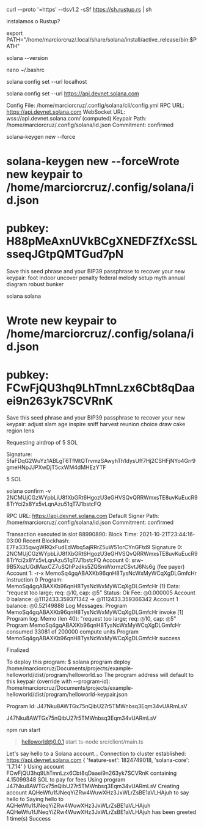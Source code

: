 curl --proto '=https' --tlsv1.2 -sSf https://sh.rustup.rs | sh

instalamos o Rustup?

export PATH="/home/marciorcruz/.local/share/solana/install/active_release/bin:$PATH"

solana --version


nano ~/.bashrc

solana config set --url localhost

solana config set --url https://api.devnet.solana.com

Config File: /home/marciorcruz/.config/solana/cli/config.yml
RPC URL: https://api.devnet.solana.com 
WebSocket URL: wss://api.devnet.solana.com/ (computed)
Keypair Path: /home/marciorcruz/.config/solana/id.json 
Commitment: confirmed 

solana-keygen new --force


solana-keygen new --forceWrote new keypair to /home/marciorcruz/.config/solana/id.json
==================================================================================
pubkey: H88pMeAxnUVkBCgXNEDFZfXcSSLsseqJGtpQMTGud7pN
==================================================================================
Save this seed phrase and your BIP39 passphrase to recover your new keypair:
foot indoor uncover penalty federal melody setup myth annual diagram robust bunker

solana
solana


Wrote new keypair to /home/marciorcruz/.config/solana/id.json
==========================================================================
pubkey: FCwFjQU3hq9LhTmnLzx6Cbt8qDaaei9n263yk7SCVRnK
==========================================================================
Save this seed phrase and your BIP39 passphrase to recover your new keypair:
adjust slam age inspire sniff harvest reunion choice draw cake region lens

Requesting airdrop of 5 SOL

Signature: 5faFDqG2WuYz1ABLgT6TfMtQTrvmzSAwyhTh1dysUff7Hj2CSHFjNYo4Grr9gmeHNpJJPXwDjT5cxWM4dMHEzYTF

5 SOL

solana confirm -v 2NCMUjCGzWYpbLiU8fXbGRt6HgozU3eGHVSQvQRRWmxsTE8uvKuEucR98TrYci2x8Yx5vLqnAzu51qT7J1bstcFQ


RPC URL: https://api.devnet.solana.com
Default Signer Path: /home/marciorcruz/.config/solana/id.json
Commitment: confirmed

Transaction executed in slot 88990890:
  Block Time: 2021-10-21T23:44:16-03:00
  Recent Blockhash: E7Fa335qwgWRQxFudEdWbq5ajRRrZ5uW51orCYnGFtd9
  Signature 0: 2NCMUjCGzWYpbLiU8fXbGRt6HgozU3eGHVSQvQRRWmxsTE8uvKuEucR98TrYci2x8Yx5vLqnAzu51qT7J1bstcFQ
  Account 0: srw- 9B5XszUGdMaxCZ7uSQhPzdks5ZQSmWxrmzCSvtJ6Ns6g (fee payer)
  Account 1: -r-x MemoSq4gqABAXKb96qnH8TysNcWxMyWCqXgDLGmfcHr
  Instruction 0
    Program:   MemoSq4gqABAXKb96qnH8TysNcWxMyWCqXgDLGmfcHr (1)
    Data: "request too large; req: ◎10, cap: ◎5"
  Status: Ok
    Fee: ◎0.000005
    Account 0 balance: ◎1112433.359371342 -> ◎1112433.359366342
    Account 1 balance: ◎0.52149888
  Log Messages:
    Program MemoSq4gqABAXKb96qnH8TysNcWxMyWCqXgDLGmfcHr invoke [1]
    Program log: Memo (len 40): "request too large; req: ◎10, cap: ◎5"
    Program MemoSq4gqABAXKb96qnH8TysNcWxMyWCqXgDLGmfcHr consumed 33081 of 200000 compute units
    Program MemoSq4gqABAXKb96qnH8TysNcWxMyWCqXgDLGmfcHr success

Finalized


To deploy this program:
  $ solana program deploy /home/marciorcruz/Documents/projects/example-helloworld/dist/program/helloworld.so
The program address will default to this keypair (override with --program-id):
  /home/marciorcruz/Documents/projects/example-helloworld/dist/program/helloworld-keypair.json


  Program Id: J47Nku8AWTGx75nQibU27r5TMWnbsq3Eqm34vUARmLsV

  J47Nku8AWTGx75nQibU27r5TMWnbsq3Eqm34vUARmLsV


  npm run start

> helloworld@0.0.1 start
> ts-node src/client/main.ts

Let's say hello to a Solana account...
Connection to cluster established: https://api.devnet.solana.com { 'feature-set': 1824749018, 'solana-core': '1.7.14' }
Using account FCwFjQU3hq9LhTmnLzx6Cbt8qDaaei9n263yk7SCVRnK containing 4.15099348 SOL to pay for fees
Using program J47Nku8AWTGx75nQibU27r5TMWnbsq3Eqm34vUARmLsV
Creating account AQHeWfu1fJNeqYiZRw4WuwXHz3JxWLrZsBE1aVLHAjuh to say hello to
Saying hello to AQHeWfu1fJNeqYiZRw4WuwXHz3JxWLrZsBE1aVLHAjuh
AQHeWfu1fJNeqYiZRw4WuwXHz3JxWLrZsBE1aVLHAjuh has been greeted 1 time(s)
Success